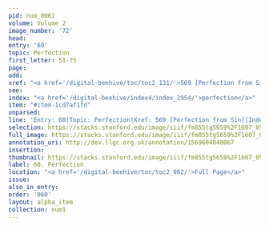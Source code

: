 ```yaml
---
pid: num_0061
volume: Volume 2
image_number: '72'
head: 
entry: '60'
topic: Perfection
first_letter: 51-75
page: 
add: 
xref: "<a href='/digital-beehive/toc/toc2_131/'>569 [Perfection from Sin]</a>"
see: 
index: "<a href='/digital-beehive/index4/index_2954/'>perfection</a>"
item: "#item-1cd7af1fd"
unparsed: 
line: 'Entry: 60|Topic: Perfection|Xref: 569 [Perfection from Sin]|Index: perfection|#item-1cd7af1fd'
selection: https://stacks.stanford.edu/image/iiif/fm855tg5659%2F1607_0539/847,4331,2910,712/full/0/default.jpg
full_image: https://stacks.stanford.edu/image/iiif/fm855tg5659%2F1607_0539/full/full/0/default.jpg
annotation_uri: http://dev.llgc.org.uk/annotation/1569604848067
insertion: 
thumbnail: https://stacks.stanford.edu/image/iiif/fm855tg5659%2F1607_0539/847,4331,600,180/250,/0/default.jpg
label: 60. Perfection
location: "<a href='/digital-beehive/toc/toc2_062/'>Full Page</a>"
issue: 
also_in_entry: 
order: '060'
layout: alpha_item
collection: num1
---
```

